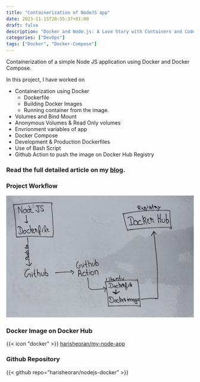 ```yaml
---
title: "Containerization of NodeJS app"
date: 2023-11-15T20:55:37+01:00
draft: false
description: "Docker and Node.js: A Love Story with Containers and Code (No Drama, Just Dockerama!)"
categories: ["DevOps"]
tags: ["Docker", "Docker-Compose"]
---
```

Containerization of a simple Node JS application using Docker and Docker Compose.

In this project, I have worked on
- Containerization using Docker
    - Dockerfile
    - Building Docker Images
    - Running container from the image.
- Volumes and Bind Mount
- Anonymous Volumes & Read Only volumes
- Envrionment variables of app
- Docker Compose
- Development & Production Dockerfiles
- Use of Bash Script
- Github Action to push the image on Docker Hub Registry

### Read the full detailed article on my [blog](https://harisheoran.hashnode.dev/docker-and-nodejs-a-love-story-with-containers-and-code-no-drama-just-dockerama).

### Project Workflow
![](./workflow.jpg)

### Docker Image on Docker Hub
{{< icon "docker" >}} [harisheoran/my-node-app](https://hub.docker.com/repository/docker/harisheoran/my-node-app/general)

### Github Repository
{{< github repo="harisheoran/nodejs-docker" >}}



